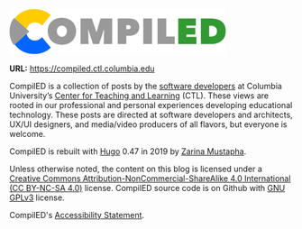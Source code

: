 ![CompiLED](https://raw.githubusercontent.com/ccnmtl/compiled3/master/static/img/banner-readme.png)  


**URL:** https://compiled.ctl.columbia.edu

CompilED is a collection of posts by the
[software developers](https://compiled.ctl.columbia.edu/authors/) at
Columbia University’s
[Center for Teaching and Learning](http://ctl.columbia.edu) (CTL).
These views are rooted in our professional and personal experiences developing
educational technology. These posts are directed at software developers and
architects, UX/UI designers, and media/video producers of all flavors, but
everyone is welcome.

CompilED is rebuilt with [Hugo](https://gohugo.io/) 0.47 in 2019 by [Zarina Mustapha](http://ctl.columbia.edu/about/team/mustapha/).

Unless otherwise noted, the content on this blog is licensed under a
[Creative Commons Attribution-NonCommercial-ShareAlike 4.0 International (CC BY-NC-SA 4.0)](https://creativecommons.org/licenses/by-nc-sa/4.0/) license. CompilED source code is on Github with
[GNU GPLv3](https://www.gnu.org/licenses/gpl-3.0.en.html) license.

CompilED's [Accessibility Statement](https://compiled.ctl.columbia.edu/info/accessibility/).
